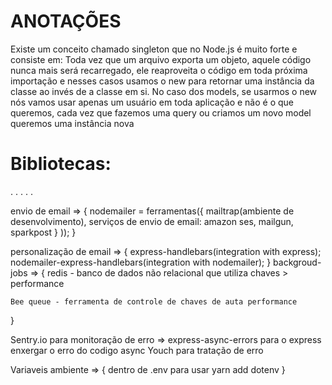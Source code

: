 # ANOTAÇÕES

Existe um conceito chamado singleton que no Node.js é muito forte e consiste em: Toda vez que um arquivo exporta um objeto, aquele código nunca mais será recarregado, ele reaproveita o código em toda próxima importação e nesses casos usamos o new para retornar uma instância da classe ao invés de a classe em si. No caso dos models, se usarmos o new nós vamos usar apenas um usuário em toda aplicação e não é o que queremos, cada vez que fazemos uma query ou criamos um novo model queremos uma instância nova



# Bibliotecas:


.
.
.
.
.

envio de email => {
  nodemailer = ferramentas({
    mailtrap(ambiente de desenvolvimento),
    serviços de envio de email:
      amazon ses,
      mailgun,
      sparkpost
      }
    ));
  }

personalização de email => {
  express-handlebars(integration with express);
  nodemailer-express-handlebars(integration with nodemailer);
}
  backgroud-jobs => {
    redis - banco de dados não relacional que utiliza chaves > performance

    Bee queue - ferramenta de controle de chaves de auta performance
  }

Sentry.io para monitoração de erro =>
   express-async-errors para o express enxergar o erro do codigo async
    Youch para tratação de erro

Variaveis ambiente => {
  dentro de .env
  para usar yarn add dotenv
}
